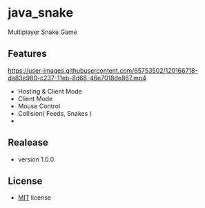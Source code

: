 # java_snake
Multiplayer Snake Game


## Features
https://user-images.githubusercontent.com/65753502/120166718-da83e980-c237-11eb-8d68-46e7018de867.mp4

- Hosting & Client Mode
- Client Mode
- Mouse Control
- Collision( Feeds, Snakes )
- 
## Realease
- version 1.0.0

## License
- [MIT](https://github.com/smsh0722/java_snake/blob/main/LICENSE) license
